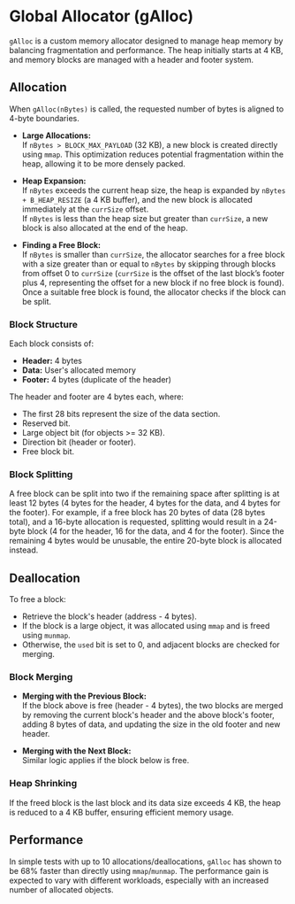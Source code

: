 # Global Allocator (gAlloc)

`gAlloc` is a custom memory allocator designed to manage heap memory by balancing fragmentation and performance. The heap initially starts at 4 KB, and memory blocks are managed with a header and footer system.

## Allocation

When `gAlloc(nBytes)` is called, the requested number of bytes is aligned to 4-byte boundaries.

- **Large Allocations:**  
  If `nBytes > BLOCK_MAX_PAYLOAD` (32 KB), a new block is created directly using `mmap`. This optimization reduces potential fragmentation within the heap, allowing it to be more densely packed.

- **Heap Expansion:**  
  If `nBytes` exceeds the current heap size, the heap is expanded by `nBytes + B_HEAP_RESIZE` (a 4 KB buffer), and the new block is allocated immediately at the `currSize` offset.  
  If `nBytes` is less than the heap size but greater than `currSize`, a new block is also allocated at the end of the heap.

- **Finding a Free Block:**  
  If `nBytes` is smaller than `currSize`, the allocator searches for a free block with a size greater than or equal to `nBytes` by skipping through blocks from offset 0 to `currSize` (`currSize` is the offset of the last block’s footer plus 4, representing the offset for a new block if no free block is found). Once a suitable free block is found, the allocator checks if the block can be split.

### Block Structure

Each block consists of:
- **Header:** 4 bytes
- **Data:** User's allocated memory
- **Footer:** 4 bytes (duplicate of the header)

The header and footer are 4 bytes each, where:
- The first 28 bits represent the size of the data section.
- Reserved bit.
- Large object bit (for objects >= 32 KB).
- Direction bit (header or footer).
- Free block bit.

### Block Splitting

A free block can be split into two if the remaining space after splitting is at least 12 bytes (4 bytes for the header, 4 bytes for the data, and 4 bytes for the footer). For example, if a free block has 20 bytes of data (28 bytes total), and a 16-byte allocation is requested, splitting would result in a 24-byte block (4 for the header, 16 for the data, and 4 for the footer). Since the remaining 4 bytes would be unusable, the entire 20-byte block is allocated instead.

## Deallocation

To free a block:
- Retrieve the block's header (address - 4 bytes).
- If the block is a large object, it was allocated using `mmap` and is freed using `munmap`.
- Otherwise, the `used` bit is set to 0, and adjacent blocks are checked for merging.

### Block Merging

- **Merging with the Previous Block:**  
  If the block above is free (header - 4 bytes), the two blocks are merged by removing the current block's header and the above block's footer, adding 8 bytes of data, and updating the size in the old footer and new header.

- **Merging with the Next Block:**  
  Similar logic applies if the block below is free.

### Heap Shrinking

If the freed block is the last block and its data size exceeds 4 KB, the heap is reduced to a 4 KB buffer, ensuring efficient memory usage.

## Performance

In simple tests with up to 10 allocations/deallocations, `gAlloc` has shown to be 68% faster than directly using `mmap`/`munmap`. The performance gain is expected to vary with different workloads, especially with an increased number of allocated objects.
